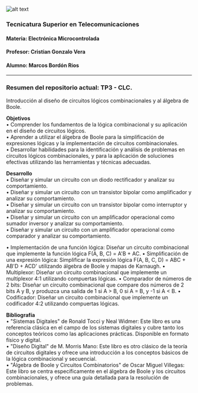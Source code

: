 ![alt text](D.%20Presentación/LogoEM.png)  
### **Tecnicatura Superior en Telecomunicaciones**
#### **Materia: Electrónica Microcontrolada**
#### **Profesor: Cristian Gonzalo Vera**
#### **Alumno: Marcos Bordón Rios**

---

### **Resumen del repositorio actual: TP3 - CLC.**
Introducción al diseño de circuitos lógicos combinacionales y al álgebra de Boole.

**Objetivos**  
• Comprender los fundamentos de la lógica combinacional y su aplicación en el diseño de circuitos lógicos.  
• Aprender a utilizar el álgebra de Boole para la simplificación de expresiones lógicas y la implementación de circuitos combinacionales.  
• Desarrollar habilidades para la identificación y análisis de problemas en circuitos lógicos combinacionales, y para la aplicación de soluciones efectivas utilizando las herramientas y técnicas adecuadas.

**Desarrollo**  
• Diseñar y simular un circuito con un diodo rectificador y analizar su comportamiento.  
• Diseñar y simular un circuito con un transistor bipolar como amplificador y analizar su comportamiento.  
• Diseñar y simular un circuito con un transistor bipolar como interruptor y analizar su comportamiento.  
• Diseñar y simular un circuito con un amplificador operacional como sumador inversor y analizar su comportamiento.  
• Diseñar y simular un circuito con un amplificador operacional como comparador y analizar su comportamiento.

• Implementación de una función lógica: Diseñar un circuito combinacional que implemente la función lógica F(A, B, C) = A'B + AC.
• Simplificación de una expresión lógica: Simplificar la expresión lógica F(A, B, C, D) = ABC + AB'D + ACD' utilizando álgebra de Boole y mapas de Karnaugh.
• Multiplexor: Diseñar un circuito combinacional que implemente un multiplexor 4:1 utilizando compuertas lógicas.
• Comparador de números de 2 bits: Diseñar un circuito combinacional que compare dos números de 2 bits A y B, y produzca una salida de 1 si A > B, 0 si A = B, y -1 si A < B.
• Codificador: Diseñar un circuito combinacional que implemente un codificador 4:2 utilizando compuertas lógicas.

**Bibliografía**  
• "Sistemas Digitales" de Ronald Tocci y Neal Widmer: Este libro es una referencia clásica en el campo de los sistemas digitales y cubre tanto los conceptos teóricos como las aplicaciones prácticas. Disponible en formato físico y digital.  
• "Diseño Digital" de M. Morris Mano: Este libro es otro clásico de la teoría de circuitos digitales y ofrece una introducción a los conceptos básicos de la lógica combinacional y secuencial.  
• "Álgebra de Boole y Circuitos Combinatorios" de Oscar Miguel Villegas: Este libro se centra específicamente en el álgebra de Boole y los circuitos combinacionales, y ofrece una guía detallada para la resolución de problemas.